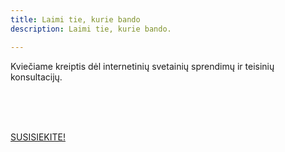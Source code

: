 ```yaml
---
title: Laimi tie, kurie bando
description: Laimi tie, kurie bando.

---
```


Kviečiame kreiptis dėl internetinių svetainių sprendimų ir teisinių konsultacijų.

<br>
<br>
<br>






[SUSISIEKITE!](https://docs.google.com/forms/d/1LNTWnSMSel4PP5vldvFE7IaFhCJf5ZJ9HgNVmkJpM1U/edit)
